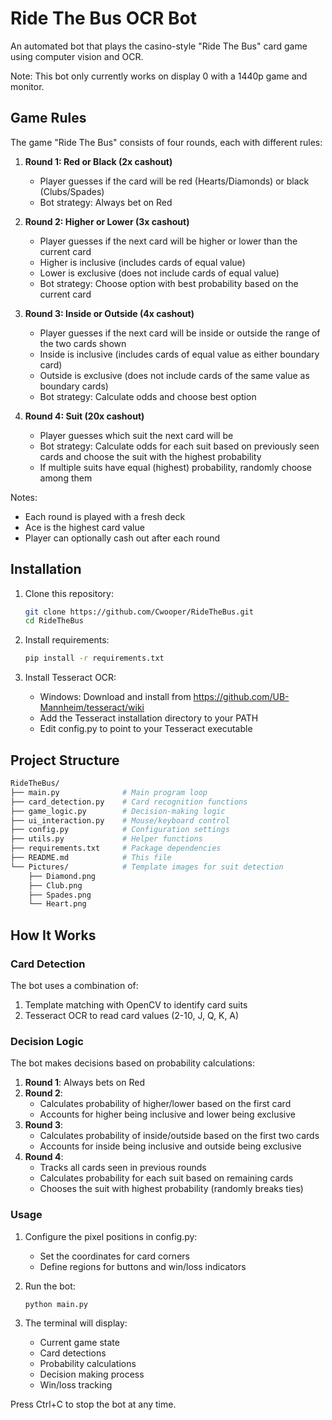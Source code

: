# Ride The Bus OCR Bot

An automated bot that plays the casino-style "Ride The Bus" card game using computer vision and OCR.

Note: This bot only currently works on display 0 with a 1440p game and monitor.

## Game Rules

The game "Ride The Bus" consists of four rounds, each with different rules:

1. **Round 1: Red or Black (2x cashout)**
   - Player guesses if the card will be red (Hearts/Diamonds) or black (Clubs/Spades)
   - Bot strategy: Always bet on Red

2. **Round 2: Higher or Lower (3x cashout)**
   - Player guesses if the next card will be higher or lower than the current card
   - Higher is inclusive (includes cards of equal value)
   - Lower is exclusive (does not include cards of equal value)
   - Bot strategy: Choose option with best probability based on the current card

3. **Round 3: Inside or Outside (4x cashout)**
   - Player guesses if the next card will be inside or outside the range of the two cards shown
   - Inside is inclusive (includes cards of equal value as either boundary card)
   - Outside is exclusive (does not include cards of the same value as boundary cards)
   - Bot strategy: Calculate odds and choose best option

4. **Round 4: Suit (20x cashout)**
   - Player guesses which suit the next card will be
   - Bot strategy: Calculate odds for each suit based on previously seen cards and choose the suit with the highest probability
   - If multiple suits have equal (highest) probability, randomly choose among them

Notes:

- Each round is played with a fresh deck
- Ace is the highest card value
- Player can optionally cash out after each round

## Installation

1. Clone this repository:

    ```bash
    git clone https://github.com/Cwooper/RideTheBus.git
    cd RideTheBus
    ```

2. Install requirements:

    ```bash
    pip install -r requirements.txt
    ```

3. Install Tesseract OCR:
   - Windows: Download and install from https://github.com/UB-Mannheim/tesseract/wiki
   - Add the Tesseract installation directory to your PATH
   - Edit config.py to point to your Tesseract executable

## Project Structure

```sh
RideTheBus/
├── main.py              # Main program loop
├── card_detection.py    # Card recognition functions
├── game_logic.py        # Decision-making logic
├── ui_interaction.py    # Mouse/keyboard control
├── config.py            # Configuration settings
├── utils.py             # Helper functions
├── requirements.txt     # Package dependencies
├── README.md            # This file
└── Pictures/            # Template images for suit detection
    ├── Diamond.png
    ├── Club.png
    ├── Spades.png
    └── Heart.png
```

## How It Works

### Card Detection

The bot uses a combination of:

1. Template matching with OpenCV to identify card suits
2. Tesseract OCR to read card values (2-10, J, Q, K, A)

### Decision Logic

The bot makes decisions based on probability calculations:

1. **Round 1**: Always bets on Red
2. **Round 2**:
   - Calculates probability of higher/lower based on the first card
   - Accounts for higher being inclusive and lower being exclusive
3. **Round 3**:
   - Calculates probability of inside/outside based on the first two cards
   - Accounts for inside being inclusive and outside being exclusive
4. **Round 4**:
   - Tracks all cards seen in previous rounds
   - Calculates probability for each suit based on remaining cards
   - Chooses the suit with highest probability (randomly breaks ties)

### Usage

1. Configure the pixel positions in config.py:
   - Set the coordinates for card corners
   - Define regions for buttons and win/loss indicators

2. Run the bot:

    ```bash
    python main.py
    ```

3. The terminal will display:
   - Current game state
   - Card detections
   - Probability calculations
   - Decision making process
   - Win/loss tracking

Press Ctrl+C to stop the bot at any time.
